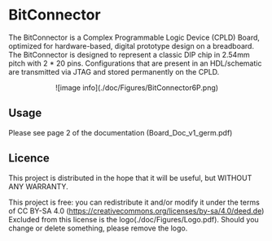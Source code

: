 # BitConnector

The BitConnector is a Complex Programmable Logic Device (CPLD) Board, optimized for hardware-based, digital prototype design on a breadboard. 
The BitConnector is designed to represent a classic DIP chip in 2.54mm pitch with 2 * 20 pins. 
Configurations that are present in an HDL/schematic are transmitted via JTAG and stored permanently on the CPLD.

<center>
![image info](./doc/Figures/BitConnector6P.png)
</center>

## Usage 
Please see page 2 of the documentation (Board_Doc_v1_germ.pdf)


## Licence
This project is distributed in the hope that it will be useful, but WITHOUT ANY WARRANTY.

This project is free: you can redistribute it and/or modify
it under the terms of CC BY-SA 4.0 (https://creativecommons.org/licenses/by-sa/4.0/deed.de)
Excluded from this license is the logo(./doc/Figures/Logo.pdf).
Should you change or delete something, please remove the logo.

